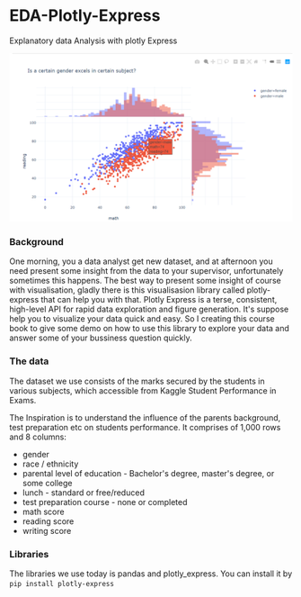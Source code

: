 # EDA-Plotly-Express
Explanatory data Analysis with plotly Express 

![](Demo.PNG)

### Background

One morning, you a data analyst get new dataset, and at afternoon you need present some insight from the data to your supervisor, unfortunately sometimes this happens. The best way to present some insight of course with visualisation, gladly there is this visualisasion library called plotly-express that can help you with that. Plotly Express is a terse, consistent, high-level API for rapid data exploration and figure generation. It's suppose help you to visualize your data quick and easy. So I creating this course book to give some demo on how to use this library to explore your data and answer some of your bussiness question quickly.

### The data

The dataset we use consists of the marks secured by the students in various subjects, which accessible from Kaggle Student Performance in Exams.

The Inspiration is to understand the influence of the parents background, test preparation etc on students performance. It comprises of 1,000 rows and 8 columns:

- gender
- race / ethnicity
- parental level of education - Bachelor's degree, master's degree, or some college
- lunch - standard or free/reduced
- test preparation course - none or completed
- math score
- reading score
- writing score

### Libraries

The libraries we use today is pandas and plotly_express. You can install it by `pip install plotly-express`
